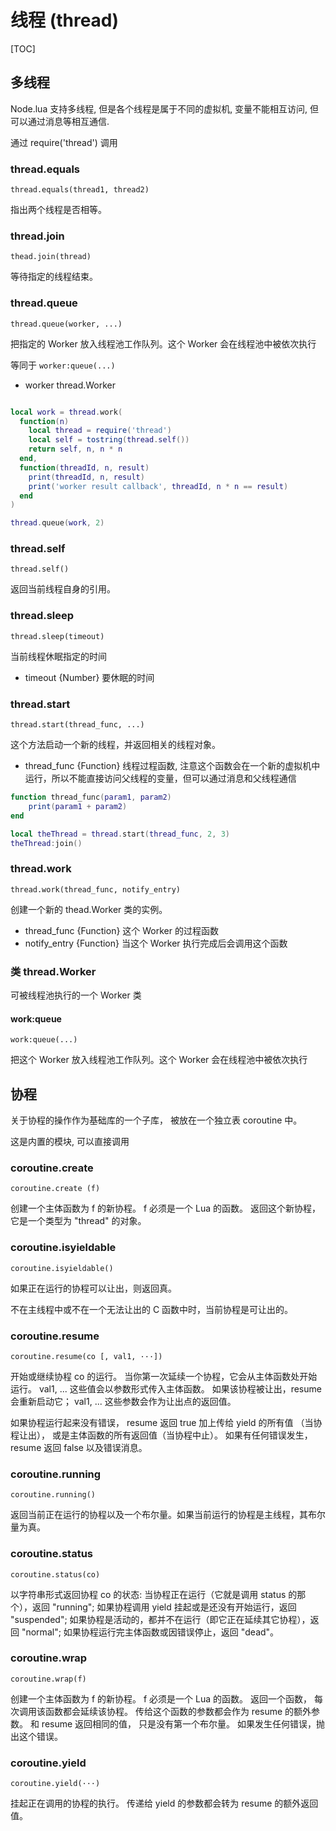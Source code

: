 # 线程 (thread)

[TOC]

## 多线程

Node.lua 支持多线程, 但是各个线程是属于不同的虚拟机, 变量不能相互访问, 但可以通过消息等相互通信.

通过 require('thread') 调用

### thread.equals

    thread.equals(thread1, thread2)

指出两个线程是否相等。

### thread.join

    thead.join(thread)

等待指定的线程结束。

### thread.queue

    thread.queue(worker, ...)

把指定的 Worker 放入线程池工作队列。这个 Worker 会在线程池中被依次执行

等同于 `worker:queue(...)`

- worker thread.Worker

```lua

local work = thread.work(
  function(n)
    local thread = require('thread')
    local self = tostring(thread.self())
    return self, n, n * n
  end,
  function(threadId, n, result)
    print(threadId, n, result)
    print('worker result callback', threadId, n * n == result)
  end
)

thread.queue(work, 2)

```

### thread.self

    thread.self()

返回当前线程自身的引用。

### thread.sleep

    thread.sleep(timeout)

当前线程休眠指定的时间

- timeout {Number} 要休眠的时间

### thread.start

    thread.start(thread_func, ...)

这个方法启动一个新的线程，并返回相关的线程对象。

- thread_func {Function} 线程过程函数, 注意这个函数会在一个新的虚拟机中运行，所以不能直接访问父线程的变量，但可以通过消息和父线程通信

```lua
function thread_func(param1, param2)
    print(param1 + param2)
end

local theThread = thread.start(thread_func, 2, 3)
theThread:join()

```

### thread.work

    thread.work(thread_func, notify_entry)

创建一个新的 thead.Worker 类的实例。

- thread_func {Function} 这个 Worker 的过程函数
- notify_entry {Function} 当这个 Worker 执行完成后会调用这个函数

### 类 thread.Worker

可被线程池执行的一个 Worker 类

#### work:queue

    work:queue(...)

把这个 Worker 放入线程池工作队列。这个 Worker 会在线程池中被依次执行

## 协程

关于协程的操作作为基础库的一个子库， 被放在一个独立表 coroutine 中。 

这是内置的模块, 可以直接调用

### coroutine.create

    coroutine.create (f)

创建一个主体函数为 f 的新协程。 f 必须是一个 Lua 的函数。 返回这个新协程，它是一个类型为 "thread" 的对象。

### coroutine.isyieldable 

    coroutine.isyieldable()

如果正在运行的协程可以让出，则返回真。

不在主线程中或不在一个无法让出的 C 函数中时，当前协程是可让出的。

### coroutine.resume 

    coroutine.resume(co [, val1, ···])

开始或继续协程 co 的运行。 当你第一次延续一个协程，它会从主体函数处开始运行。 val1, ... 这些值会以参数形式传入主体函数。 如果该协程被让出，resume 会重新启动它； val1, ... 这些参数会作为让出点的返回值。

如果协程运行起来没有错误， resume 返回 true 加上传给 yield 的所有值 （当协程让出）， 或是主体函数的所有返回值（当协程中止）。 如果有任何错误发生， resume 返回 false 以及错误消息。

### coroutine.running 

    coroutine.running()

返回当前正在运行的协程以及一个布尔量。如果当前运行的协程是主线程，其布尔量为真。

### coroutine.status

    coroutine.status(co)

以字符串形式返回协程 co 的状态: 当协程正在运行（它就是调用 status 的那个），返回 "running"; 如果协程调用 yield 挂起或是还没有开始运行，返回 "suspended"; 如果协程是活动的，都并不在运行（即它正在延续其它协程），返回 "normal"; 如果协程运行完主体函数或因错误停止，返回 "dead"。

### coroutine.wrap

    coroutine.wrap(f)

创建一个主体函数为 f 的新协程。 f 必须是一个 Lua 的函数。 返回一个函数， 每次调用该函数都会延续该协程。 传给这个函数的参数都会作为 resume 的额外参数。 和 resume 返回相同的值， 只是没有第一个布尔量。 如果发生任何错误，抛出这个错误。

### coroutine.yield

    coroutine.yield(···)

挂起正在调用的协程的执行。 传递给 yield 的参数都会转为 resume 的额外返回值。




